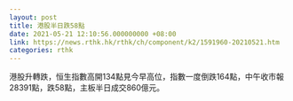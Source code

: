 ```yaml
---
layout: post
title: 港股半日跌58點
date: 2021-05-21 12:10:56.000000000 +08:00
link: https://news.rthk.hk/rthk/ch/component/k2/1591960-20210521.htm
categories: rthk
---
```


港股升轉跌，恒生指數高開134點見今早高位，指數一度倒跌164點，中午收市報28391點，跌58點，主板半日成交860億元。
